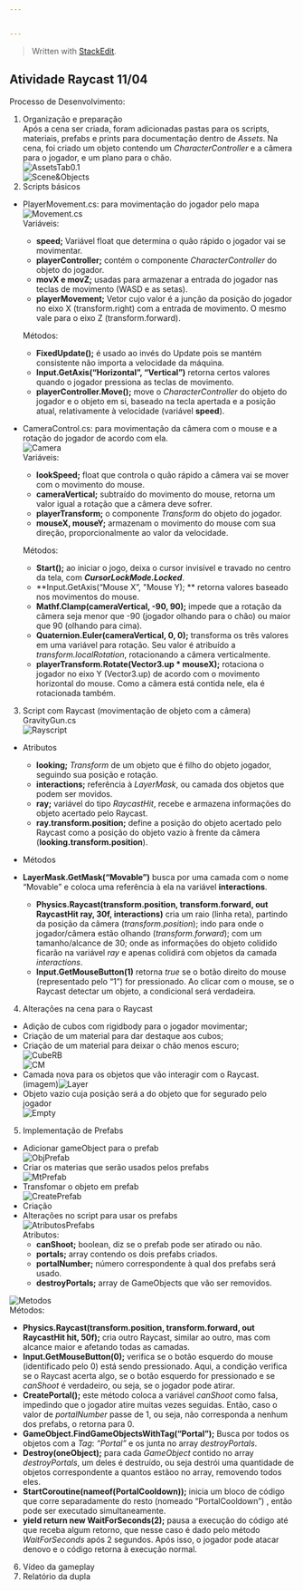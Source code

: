 ```yaml
---


---
```


<blockquote>
<p>Written with <a href="https://stackedit.io/">StackEdit</a>.</p>
</blockquote>
<h2 id="atividade-raycast-1104">Atividade Raycast 11/04</h2>
<p>Processo de Desenvolvimento:</p>
<ol>
<li>Organização e preparação<br>
Após a cena ser criada, foram adicionadas pastas para os scripts, materiais, prefabs e prints para documentação dentro de <em>Assets</em>. Na cena, foi criado um objeto contendo um <em>CharacterController</em> e a câmera para o jogador, e um plano para o chão.<br>
<img src="https://github.com/GabrielGaudi/AulaRayCast/blob/main/Imagens/AssetsTab0.1.png" alt="AssetsTab0.1"><br>
<img src="https://github.com/GabrielGaudi/AulaRayCast/blob/main/Imagens/Scene&amp;objects0.1.png?raw=true" alt="Scene&amp;Objects"></li>
<li>Scripts básicos</li>
</ol>
<ul>
<li>
<p>PlayerMovement.cs: para movimentação do jogador pelo mapa<br>
<img src="https://github.com/GabrielGaudi/AulaRayCast/blob/main/Imagens/ScriptMovement2.1.png?raw=true" alt="Movement.cs"><br>
Variáveis:</p>
<ul>
<li><strong>speed;</strong> Variável float que determina o quão rápido o jogador vai se movimentar.</li>
<li><strong>playerController;</strong> contém o componente <em>CharacterController</em> do objeto do jogador.</li>
<li><strong>movX e movZ;</strong> usadas para armazenar a entrada do jogador nas teclas de movimento (WASD e as setas).</li>
<li><strong>playerMovement;</strong> Vetor cujo valor é a junção da posição do jogador no eixo X (transform.right) com a entrada de movimento. O mesmo vale para o eixo Z (transform.forward).</li>
</ul>
<p>Métodos:</p>
<ul>
<li><strong>FixedUpdate();</strong> é usado ao invés do Update pois se mantém consistente não importa a velocidade da máquina.</li>
<li><strong>Input.GetAxis(“Horizontal”, “Vertical”)</strong> retorna certos valores quando o jogador pressiona as teclas de movimento.</li>
<li><strong>playerController.Move();</strong> move o <em>CharacterController</em> do objeto do jogador e o objeto em si, baseado na tecla apertada e a posição atual, relativamente à velocidade (variável <strong>speed</strong>).</li>
</ul>
</li>
<li>
<p>CameraControl.cs: para movimentação da câmera com o mouse e a rotação do jogador de acordo com ela.<br>
<img src="https://github.com/GabrielGaudi/AulaRayCast/blob/main/Imagens/ScriptCamera2.2.png?raw=true" alt="Camera"><br>
Variáveis:</p>
<ul>
<li><strong>lookSpeed;</strong> float que controla o quão rápido a câmera vai se mover com o movimento do mouse.</li>
<li><strong>cameraVertical;</strong> subtraído do movimento do mouse, retorna um valor igual a rotação que a câmera deve sofrer.</li>
<li><strong>playerTransform;</strong> o componente <em>Transform</em> do objeto do jogador.</li>
<li><strong>mouseX, mouseY;</strong> armazenam o movimento do mouse com sua direção, proporcionalmente ao valor da velocidade.</li>
</ul>
<p>Métodos:</p>
<ul>
<li><strong>Start();</strong> ao iniciar o jogo, deixa o cursor invisível e travado no centro da tela, com <em><strong>CursorLockMode.Locked</strong></em>.</li>
<li>**Input.GetAxis(“Mouse X”, "Mouse Y); ** retorna valores baseado nos movimentos do mouse.</li>
<li><strong>Mathf.Clamp(cameraVertical, -90, 90);</strong> impede que a rotação da câmera seja menor que -90 (jogador olhando para o chão) ou maior que 90 (olhando para cima).</li>
<li><strong>Quaternion.Euler(cameraVertical, 0, 0);</strong> transforma os três valores em uma variável para rotação. Seu valor é atribuído a <em>transform.localRotation</em>, rotacionando a câmera verticalmente.</li>
<li><strong>playerTransform.Rotate(Vector3.up * mouseX);</strong> rotaciona o jogador no eixo Y (Vector3.up) de acordo com o movimento horizontal do mouse. Como a câmera está contida nele, ela é rotacionada também.</li>
</ul>
</li>
</ul>
<ol start="3">
<li>Script com Raycast (movimentação de objeto com a câmera)<br>
GravityGun.cs<br>
<img src="https://github.com/GabrielGaudi/AulaRayCast/blob/main/Imagens/Script3.1.png?raw=true" alt="Rayscript"></li>
</ol>
<ul>
<li>
<p>Atributos</p>
<ul>
<li><strong>looking;</strong> <em>Transform</em> de um objeto que é filho do objeto jogador, seguindo sua posição e rotação.</li>
<li><strong>interactions;</strong> referência à <em>LayerMask</em>, ou camada dos objetos que podem ser movidos.</li>
<li><strong>ray;</strong> variável do tipo <em>RaycastHit</em>, recebe e armazena informações do objeto acertado pelo Raycast.</li>
<li><strong>ray.transform.position;</strong> define a posição do objeto acertado pelo Raycast como a posição do objeto vazio à frente da câmera (<strong>looking.transform.position</strong>).</li>
</ul>
</li>
<li>
<p>Métodos</p>
</li>
<li>
<p><strong>LayerMask.GetMask(“Movable”)</strong> busca por uma camada com o nome “Movable” e coloca uma referência à ela na variável <strong>interactions</strong>.</p>
<ul>
<li><strong>Physics.Raycast(transform.position, transform.forward, out RaycastHit ray, 30f, interactions)</strong> cria um raio (linha reta), partindo da posição da câmera (<em>transform.position</em>); indo para onde o jogador/câmera estão olhando (<em>transform.forward</em>); com um tamanho/alcance de 30; onde as informações do objeto colidido ficarão na variável <em>ray</em> e apenas colidirá com objetos da camada <em>interactions</em>.</li>
<li><strong>Input.GetMouseButton(1)</strong> retorna <em>true</em> se o botão direito do mouse (representado pelo “1”) for pressionado. Ao clicar com o mouse, se o Raycast detectar um objeto, a condicional será verdadeira.</li>
</ul>
</li>
</ul>
<ol start="4">
<li>Alterações na cena para o Raycast</li>
</ol>
<ul>
<li>Adição de cubos com rigidbody para o jogador movimentar;</li>
<li>Criação de um material para dar destaque aos cubos;</li>
<li>Criação de um material para deixar o chão menos escuro;<br>
<img src="https://github.com/GabrielGaudi/AulaRayCast/blob/main/Imagens/CubeRigidBody4.12.png?raw=true" alt="CubeRB"><br>
<img src="https://github.com/GabrielGaudi/AulaRayCast/blob/main/Imagens/Cubes&amp;Materials4.1.png?raw=true" alt="CM"></li>
<li>Camada nova para os objetos que vão interagir com o Raycast.<br>
(imagem)<img src="https://github.com/GabrielGaudi/AulaRayCast/blob/main/Imagens/LayerCreate4.2.png?raw=true" alt="Layer"></li>
<li>Objeto vazio cuja posição será a do objeto que for segurado pelo jogador<br>
<img src="https://github.com/GabrielGaudi/AulaRayCast/blob/main/Imagens/EmptyObjCreation4.3.png?raw=true" alt="Empty"></li>
</ul>
<ol start="5">
<li>Implementação de Prefabs</li>
</ol>
<ul>
<li>Adicionar gameObject para o prefab<br>
<img src="https://github.com/GabrielGaudi/AulaRayCast/blob/main/Imagens/ObjectsForPrefabs5.1.png?raw=true" alt="ObjPrefab"></li>
<li>Criar os materias que serão usados pelos prefabs<br>
<img src="https://github.com/GabrielGaudi/AulaRayCast/blob/main/Imagens/MaterialsForPrefabs5.21.png?raw=true" alt="MtPrefab"></li>
<li>Transfomar o objeto em prefab<br>
<img src="https://github.com/GabrielGaudi/AulaRayCast/blob/main/Imagens/GameObjectToPrefab5.3.png?raw=true" alt="CreatePrefab"></li>
<li>Criação</li>
<li>Alterações no script para usar os prefabs<br>
<img src="https://github.com/GabrielGaudi/AulaRayCast/blob/main/Imagens/ScriptPrefabs5.5.png?raw=true" alt="AtributosPrefabs"><br>
Atributos:
<ul>
<li><strong>canShoot;</strong> boolean, diz se o prefab pode ser atirado ou não.</li>
<li><strong>portals;</strong> array contendo os dois prefabs criados.</li>
<li><strong>portalNumber;</strong> número correspondente à qual dos prefabs será usado.</li>
<li><strong>destroyPortals;</strong> array de GameObjects que vão ser removidos.</li>
</ul>
</li>
</ul>
<p><img src="https://github.com/GabrielGaudi/AulaRayCast/blob/main/Imagens/PortalCreateScript5.6.png?raw=true" alt="Metodos"><br>
Métodos:</p>
<ul>
<li><strong>Physics.Raycast(transform.position, transform.forward, out RaycastHit hit, 50f);</strong> cria outro Raycast, similar ao outro, mas com alcance maior e afetando todas as camadas.</li>
<li><strong>Input.GetMouseButton(0);</strong> verifica se o botão esquerdo do mouse (identificado pelo 0) está sendo pressionado. Aqui, a condição verifica se o Raycast acerta algo, se o botão esquerdo for pressionado e se <em>canShoot</em> é verdadeiro, ou seja, se o jogador pode atirar.</li>
<li><strong>CreatePortal();</strong> este método coloca a variável <em>canShoot</em> como falsa, impedindo que o jogador atire muitas vezes seguidas. Então, caso o valor de <em>portalNumber</em> passe de 1, ou seja, não corresponda a nenhum dos prefabs, o retorna para 0.</li>
<li><strong>GameObject.FindGameObjectsWithTag(“Portal”);</strong> Busca por todos os objetos com a <em>Tag</em>: <em>“Portal”</em> e os junta no array <em>destroyPortals</em>.</li>
<li><strong>Destroy(oneObject);</strong> para cada <em>GameObject</em> contido no array <em>destroyPortals</em>, um deles é destruído, ou seja destrói uma quantidade de objetos correspondente a quantos estãoo no array, removendo todos eles.</li>
<li><strong>StartCoroutine(nameof(PortalCooldown));</strong> inicia um bloco de código que corre separadamente do resto (nomeado “PortalCooldown”) , então pode ser executado simultaneamente.</li>
<li><strong>yield return new WaitForSeconds(2);</strong> pausa a execução do código até que receba algum retorno, que nesse caso é dado pelo método <em>WaitForSeconds</em> após 2 segundos. Após isso, o jogador pode atacar denovo e o código retorna à execução normal.</li>
</ul>
<ol start="6">
<li>Vídeo da gameplay</li>
<li>Relatório da dupla</li>
</ol>

